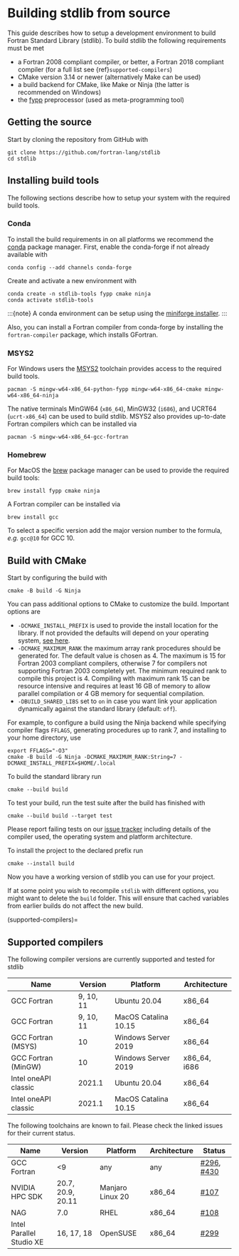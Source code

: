 # Building stdlib from source

This guide describes how to setup a development environment to build Fortran Standard Library (stdlib).
To build stdlib the following requirements must be met

- a Fortran 2008 compliant compiler, or better, a Fortran 2018 compliant compiler
  (for a full list see {ref}`supported-compilers`)
- CMake version 3.14 or newer (alternatively Make can be used)
- a build backend for CMake, like Make or Ninja (the latter is recommended on Windows)
- the [fypp](https://github.com/aradi/fypp) preprocessor (used as meta-programming tool)


## Getting the source

Start by cloning the repository from GitHub with

```{code-block} text
git clone https://github.com/fortran-lang/stdlib
cd stdlib
```


## Installing build tools

The following sections describe how to setup your system with the required build tools.


### Conda

To install the build requirements in on all platforms we recommend the [conda](https://docs.conda.io/en/latest/) package manager.
First, enable the conda-forge if not already available with

```{code-block} text
conda config --add channels conda-forge
```

Create and activate a new environment with

```{code-block} text
conda create -n stdlib-tools fypp cmake ninja
conda activate stdlib-tools
```

:::{note}
A conda environment can be setup using the [miniforge installer](https://github.com/conda-forge/miniforge/releases).
:::

Also, you can install a Fortran compiler from conda-forge by installing the ``fortran-compiler`` package, which installs GFortran.


### MSYS2

For Windows users the [MSYS2](https://www.msys2.org/) toolchain provides access to the required build tools.

```{code-block} text
pacman -S mingw-w64-x86_64-python-fypp mingw-w64-x86_64-cmake mingw-w64-x86_64-ninja
```

The native terminals MinGW64 (`x86_64`), MinGW32 (`i686`), and UCRT64 (`ucrt-x86_64`) can be used to build stdlib.
MSYS2 also provides up-to-date Fortran compilers which can be installed via

```{code-block} text
pacman -S mingw-w64-x86_64-gcc-fortran
```


### Homebrew

For MacOS the [brew](https://brew.sh/) package manager can be used to provide the required build tools:

```{code-block} text
brew install fypp cmake ninja
```

A Fortran compiler can be installed via

```{code-block} text
brew install gcc
```

To select a specific version add the major version number to the formula, *e.g.* ``gcc@10`` for GCC 10.


## Build with CMake

Start by configuring the build with

```{code-block} text
cmake -B build -G Ninja
```

You can pass additional options to CMake to customize the build.
Important options are

- `-DCMAKE_INSTALL_PREFIX` is used to provide the install location for the library. If not provided the defaults will depend on your operating system, [see here](https://cmake.org/cmake/help/latest/variable/CMAKE_INSTALL_PREFIX.html). 
- `-DCMAKE_MAXIMUM_RANK` the maximum array rank procedures should be generated for.
  The default value is chosen as 4.
  The maximum is 15 for Fortran 2003 compliant compilers, otherwise 7 for compilers not supporting Fortran 2003 completely yet.
  The minimum required rank to compile this project is 4.
  Compiling with maximum rank 15 can be resource intensive and requires at least 16 GB of memory to allow parallel compilation or 4 GB memory for sequential compilation.
- `-DBUILD_SHARED_LIBS` set to `on` in case you want link your application dynamically against the standard library (default: `off`).

For example, to configure a build using the Ninja backend while specifying compiler flags `FFLAGS`, generating procedures up to rank 7, and installing to your home directory, use

```{code-block} text
export FFLAGS="-O3"
cmake -B build -G Ninja -DCMAKE_MAXIMUM_RANK:String=7 -DCMAKE_INSTALL_PREFIX=$HOME/.local
```

To build the standard library run

```{code-block} text
cmake --build build
```

To test your build, run the test suite after the build has finished with

```{code-block} text
cmake --build build --target test
```

Please report failing tests on our [issue tracker](https://github.com/fortran-lang/stdlib/issues/new/choose) including details of the compiler used, the operating system and platform architecture.

To install the project to the declared prefix run

```{code-block} text
cmake --install build
```

Now you have a working version of stdlib you can use for your project.

If at some point you wish to recompile `stdlib` with different options, you might
want to delete the `build` folder. This will ensure that cached variables from
earlier builds do not affect the new build.


(supported-compilers)=

## Supported compilers

The following compiler versions are currently supported and tested for stdlib

Name | Version | Platform | Architecture
--- | --- | --- | ---
GCC Fortran | 9, 10, 11 | Ubuntu 20.04 | x86\_64
GCC Fortran | 9, 10, 11 | MacOS Catalina 10.15 | x86\_64
GCC Fortran (MSYS) | 10 | Windows Server 2019 | x86\_64
GCC Fortran (MinGW) | 10 | Windows Server 2019 | x86\_64, i686
Intel oneAPI classic | 2021.1 | Ubuntu 20.04 | x86\_64
Intel oneAPI classic | 2021.1 | MacOS Catalina 10.15 | x86\_64


The following toolchains are known to fail.
Please check the linked issues for their current status.

Name | Version | Platform | Architecture | Status
--- | --- | --- | --- | ---
GCC Fortran | <9 | any | any | [#296](https://github.com/fortran-lang/stdlib/issues/296), [#430](https://github.com/fortran-lang/stdlib/pull/430)
NVIDIA HPC SDK | 20.7, 20.9, 20.11 | Manjaro Linux 20 | x86\_64 | [#107](https://github.com/fortran-lang/stdlib/issues/107)
NAG | 7.0 | RHEL | x86\_64 | [#108](https://github.com/fortran-lang/stdlib/issues/108)
Intel Parallel Studio XE | 16, 17, 18 | OpenSUSE | x86\_64 | [#299](https://github.com/fortran-lang/stdlib/issues/299)

